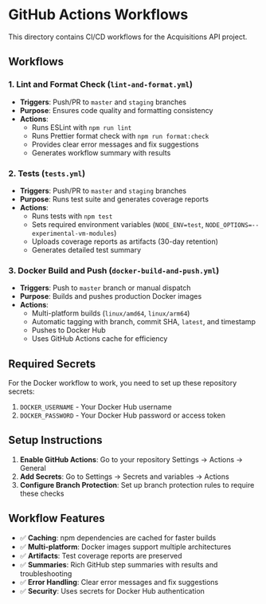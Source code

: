 # GitHub Actions Workflows

This directory contains CI/CD workflows for the Acquisitions API project.

## Workflows

### 1. Lint and Format Check (`lint-and-format.yml`)
- **Triggers**: Push/PR to `master` and `staging` branches
- **Purpose**: Ensures code quality and formatting consistency
- **Actions**:
  - Runs ESLint with `npm run lint`
  - Runs Prettier format check with `npm run format:check`
  - Provides clear error messages and fix suggestions
  - Generates workflow summary with results

### 2. Tests (`tests.yml`)
- **Triggers**: Push/PR to `master` and `staging` branches
- **Purpose**: Runs test suite and generates coverage reports
- **Actions**:
  - Runs tests with `npm test`
  - Sets required environment variables (`NODE_ENV=test`, `NODE_OPTIONS=--experimental-vm-modules`)
  - Uploads coverage reports as artifacts (30-day retention)
  - Generates detailed test summary

### 3. Docker Build and Push (`docker-build-and-push.yml`)
- **Triggers**: Push to `master` branch or manual dispatch
- **Purpose**: Builds and pushes production Docker images
- **Actions**:
  - Multi-platform builds (`linux/amd64`, `linux/arm64`)
  - Automatic tagging with branch, commit SHA, `latest`, and timestamp
  - Pushes to Docker Hub
  - Uses GitHub Actions cache for efficiency

## Required Secrets

For the Docker workflow to work, you need to set up these repository secrets:

1. `DOCKER_USERNAME` - Your Docker Hub username
2. `DOCKER_PASSWORD` - Your Docker Hub password or access token

## Setup Instructions

1. **Enable GitHub Actions**: Go to your repository Settings → Actions → General
2. **Add Secrets**: Go to Settings → Secrets and variables → Actions
3. **Configure Branch Protection**: Set up branch protection rules to require these checks

## Workflow Features

- ✅ **Caching**: npm dependencies are cached for faster builds
- ✅ **Multi-platform**: Docker images support multiple architectures
- ✅ **Artifacts**: Test coverage reports are preserved
- ✅ **Summaries**: Rich GitHub step summaries with results and troubleshooting
- ✅ **Error Handling**: Clear error messages and fix suggestions
- ✅ **Security**: Uses secrets for Docker Hub authentication
